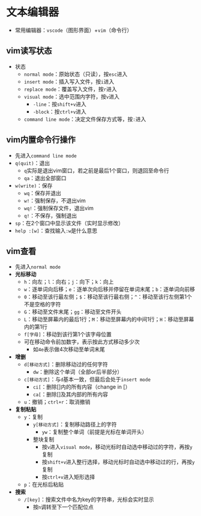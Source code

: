 # 文本编辑器

- 常用编辑器：`vscode`（图形界面）+`vim`（命令行）

## vim读写状态

- 状态
  - `normal mode`：原始状态（只读），按`esc`进入
  - `insert mode`：插入写入文件，按`i`进入
  - `replace mode`：覆盖写入文件，按`r`进入
  - `visual mode`：选中范围内字符，按`v`进入
    - `-line`：按`shift+v`进入
    - `-block`：按`ctrl+v`进入
  - `command line mode`：决定文件保存方式等，按`:`进入

## vim内置命令行操作

- 先进入`command line mode`
- `q(quit)`：退出
  - `q`实际是退出vim窗口，若之前是最后1个窗口，则退回至命令行
  - `qa`：退出全部窗口
- `w(write)`：保存
  - `wq`：保存并退出
  - `w!`：强制保存，不退出vim
  - `wq!`：强制保存文件，退出vim
  - `q!`：不保存，强制退出
- `sp`：在2个窗口中显示该文件（实时显示修改）
- `help :[w]`：查找输入`:w`是什么意思

## vim查看

- 先进入`normal mode`
- **光标移动**
  - `h`：向左；`l`：向右；`j`：向下；`k`：向上
  - `w`：逐单词向后移；`e`：逐单次向后移并停留在单词末尾；`b`：逐单词向前移
  - `0`：移动至该行最左侧；`$`：移动至该行最右侧；`^`：移动至该行左侧第1个不是空格的字符
  - `G`：移动至文件末尾；`gg`：移动至文件开头
  - `L`：移动至屏幕内的最后1行；`M`：移动至屏幕内的中间1行；`H`：移动至屏幕内的第1行
  - `f[字母]`：移动到该行第1个该字母位置
  - 可在移动命令前加数字，表示按此方式移动多少次
    - 如`4e`表示做4次移动至单词末尾
- **增删**
  - `d[移动方式]`：删除移动过的任何字符
    - `dw`：删除这个单词（全部or后半部分）
  - `c[移动方式]`：与`d`基本一致，但最后会处于`insert mode`
    - `ci[`：删除[]内的所有内容（change in [）
    - `ca[`：删除[]及其内部的所有内容
  - `u`：撤销；`ctrl+r`：取消撤销
- **复制粘贴**
  - `y`：复制
    - `y[移动方式]`：复制移动路径上的字符
      - `yw`：复制整个单词（前提是光标在单词开头）
    - 整块复制
      - 按`v`进入`visual mode`，移动光标时自动选中移动过的字符，再按`y`复制
      - 按`shift+v`进入整行选择，移动光标时自动选中移动过的行，再按`y`复制
      - 按`ctrl+v`进入矩形选择
  - `p`：在光标后粘贴
- **搜索**
  - `/[key]`：搜索文件中名为key的字符串，光标会实时显示
    - 按`n`调转至下一个匹配位点

